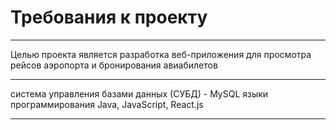 # Требования к проекту
<hr>
Целью проекта является разработка веб-приложения для просмотра рейсов аэропорта и бронирования авиабилетов
<hr>
система управления базами данных (СУБД) - MySQL
языки программирования Java, JavaScript, React.js
<hr>
